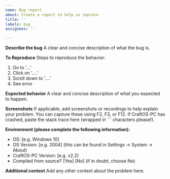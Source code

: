 ```yaml
---
name: Bug report
about: Create a report to help us improve
title: ''
labels: bug
assignees: ''

---
```


**Describe the bug**
A clear and concise description of what the bug is.

**To Reproduce**
Steps to reproduce the behavior:
1. Go to '...'
2. Click on '....'
3. Scroll down to '....'
4. See error

**Expected behavior**
A clear and concise description of what you expected to happen.

**Screenshots**
If applicable, add screenshots or recordings to help explain your problem. You can capture these using F2, F3, or F12. If CraftOS-PC has crashed, paste the stack trace here (wrapped in \`\`\` characters please!).

**Environment (please complete the following information):**
 - OS: [e.g. Windows 10]
 - OS Version: [e.g. 2004] (this can be found in Settings -> System -> About)
 - CraftOS-PC Version: [e.g. v2.2]
 - Compiled from source? [Yes] [No] (if in doubt, choose No)

**Additional context**
Add any other context about the problem here.
